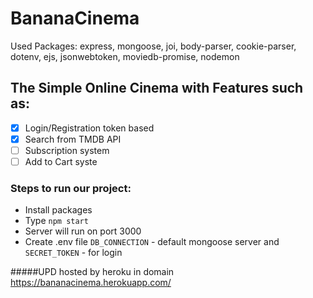 # BananaCinema
Used Packages: express, mongoose, joi, body-parser, cookie-parser, dotenv, ejs, jsonwebtoken, moviedb-promise, nodemon

## The Simple Online Cinema with Features such as:
- [x] Login/Registration token based
- [x] Search from TMDB API
- [ ] Subscription system
- [ ] Add to Cart syste

### Steps to run our project:
- Install packages
- Type  ``` npm start ```
- Server will run on port 3000
- Create .env file ` DB_CONNECTION ` - default mongoose server and ` SECRET_TOKEN ` - for login

#####UPD
hosted by heroku in domain https://bananacinema.herokuapp.com/


